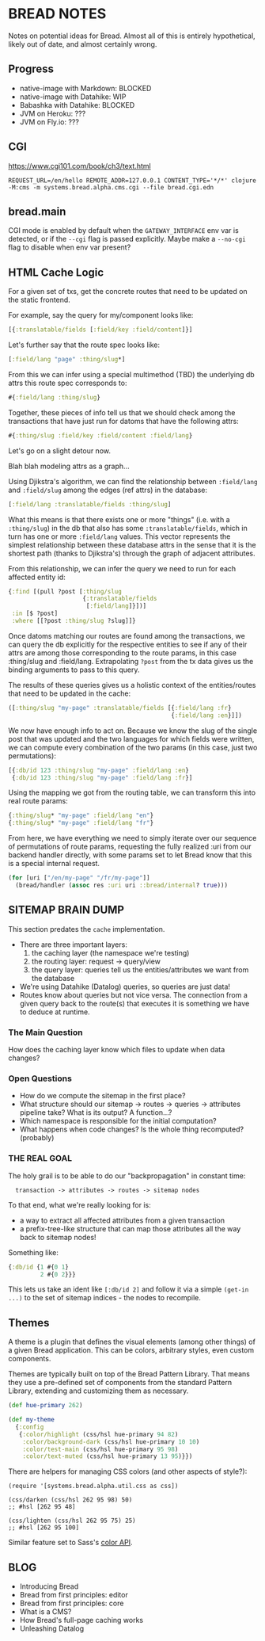 # BREAD NOTES

Notes on potential ideas for Bread. Almost all of this is entirely hypothetical, likely out of date, and almost certainly wrong.

## Progress

- native-image with Markdown: BLOCKED
- native-image with Datahike: WIP
- Babashka with Datahike: BLOCKED
- JVM on Heroku: ???
- JVM on Fly.io: ???

## CGI

https://www.cgi101.com/book/ch3/text.html

```
REQUEST_URL=/en/hello REMOTE_ADDR=127.0.0.1 CONTENT_TYPE='*/*' clojure -M:cms -m systems.bread.alpha.cms.cgi --file bread.cgi.edn
```

## bread.main

CGI mode is enabled by default when the `GATEWAY_INTERFACE` env var is detected, or if the `--cgi` flag is passed explicitly. Maybe make a `--no-cgi` flag to disable when env var present?

## HTML Cache Logic

For a given set of txs, get the concrete routes that need to be updated on the static frontend.

For example, say the query for my/component looks like:

```clojure
[{:translatable/fields [:field/key :field/content]}]
```

Let's further say that the route spec looks like:

```clojure
[:field/lang "page" :thing/slug*]
```

From this we can infer using a special multimethod (TBD) the underlying db attrs this route spec corresponds to:

```clj
#{:field/lang :thing/slug}
```

Together, these pieces of info tell us that we should check among the transactions that have just run for datoms that have the following attrs:

```clojure
#{:thing/slug :field/key :field/content :field/lang}
```

Let's go on a slight detour now.

Blah blah modeling attrs as a graph...

Using Djikstra's algorithm, we can find the relationship between `:field/lang` and `:field/slug` among the edges (ref attrs) in the database:

```clj
[:field/lang :translatable/fields :thing/slug]
```

What this means is that there exists one or more "things" (i.e. with a `:thing/slug`) in the db that also has some `:translatable/fields`, which in turn has one or more `:field/lang` values. This vector represents the simplest relationship between these database attrs in the sense that it is the shortest path (thanks to Djikstra's) through the graph of adjacent attributes.

From this relationship, we can infer the query we need to run for each affected entity id:

```clojure
{:find [(pull ?post [:thing/slug
                     {:translatable/fields
                      [:field/lang]}])]
 :in [$ ?post]
 :where [[?post :thing/slug ?slug]]}
```

Once datoms matching our routes are found among the transactions, we can query the db explicitly for the respective entities to see if any of their attrs are among those corresponding to the route params, in this case :thing/slug and :field/lang. Extrapolating `?post` from the tx data gives us the binding arguments to pass to this query.

The results of these queries gives us a holistic context of the entities/routes that need to be updated in the cache:

```clojure
([:thing/slug "my-page" :translatable/fields [{:field/lang :fr}
                                              {:field/lang :en}]])
```

We now have enough info to act on. Because we know the slug of the single post that was updated and the two languages for which fields were written, we can compute every combination of the two params (in this case, just two permutations):

```clojure
[{:db/id 123 :thing/slug "my-page" :field/lang :en}
 {:db/id 123 :thing/slug "my-page" :field/lang :fr}]
```

Using the mapping we got from the routing table, we can transform this into real route params:

```clojure
{:thing/slug* "my-page" :field/lang "en"}
{:thing/slug* "my-page" :field/lang "fr"}
```

From here, we have everything we need to simply iterate over our sequence of permutations of route params, requesting the fully realized :uri from our backend handler directly, with some params set to let Bread know that this is a special internal request.

```clojure
(for [uri ["/en/my-page" "/fr/my-page"]]
  (bread/handler (assoc res :uri uri ::bread/internal? true)))
```

## SITEMAP BRAIN DUMP

This section predates the `cache` implementation.

* There are three important layers:
  1. the caching layer (the namespace we're testing)
  2. the routing layer: request -> query/view
  3. the query layer: queries tell us the entities/attributes we want from
     the database
* We're using Datahike (Datalog) queries, so queries are just data!
* Routes know about queries but not vice versa. The connection from a given
  query back to the route(s) that executes it is something we have to deduce
  at runtime.

### The Main Question

How does the caching layer know which files to update when data changes?

### Open Questions

* How do we compute the sitemap in the first place?
* What structure should our sitemap -> routes -> queries -> attributes
  pipeline take? What is its output? A function...?
* Which namespace is responsible for the initial computation?
* What happens when code changes? Is the whole thing recomputed? (probably)

### THE REAL GOAL

The holy grail is to be able to do our "backpropagation" in constant time:

```
  transaction -> attributes -> routes -> sitemap nodes
```

To that end, what we're really looking for is:

* a way to extract all affected attributes from a given transaction
* a prefix-tree-like structure that can map those attributes all the way
  back to sitemap nodes!

Something like:

```clojure
{:db/id {1 #{0 1}
         2 #{0 2}}}
```

This lets us take an ident like `[:db/id 2]` and follow it via a simple
`(get-in ...)` to the set of sitemap indices - the nodes to recompile.

## Themes

A theme is a plugin that defines the visual elements (among other things) of a given Bread application. This can be colors, arbitrary styles, even custom components.

Themes are typically built on top of the Bread Pattern Library. That means they use a pre-defined set of components from the standard Pattern Library, extending and customizing them as necessary.

```clojure
(def hue-primary 262)

(def my-theme
  {:config
   {:color/highlight (css/hsl hue-primary 94 82)
    :color/background-dark (css/hsl hue-primary 10 10)
    :color/test-main (css/hsl hue-primary 95 98)
    :color/text-muted (css/hsl hue-primary 13 95)}})
```

There are helpers for managing CSS colors (and other aspects of style?):

```
(require '[systems.bread.alpha.util.css as css])

(css/darken (css/hsl 262 95 98) 50)
;; #hsl [262 95 48]

(css/lighten (css/hsl 262 95 75) 25)
;; #hsl [262 95 100]
```

Similar feature set to Sass's [color API](https://sass-lang.com/documentation/modules/color).

## BLOG

- Introducing Bread
- Bread from first principles: editor
- Bread from first principles: core
- What is a CMS?
- How Bread's full-page caching works
- Unleashing Datalog
